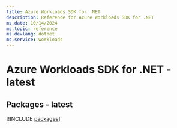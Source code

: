 ```yaml
---
title: Azure Workloads SDK for .NET
description: Reference for Azure Workloads SDK for .NET
ms.date: 10/14/2024
ms.topic: reference
ms.devlang: dotnet
ms.service: workloads
---
```

# Azure Workloads SDK for .NET - latest
## Packages - latest
[!INCLUDE [packages](workloads-index.md)]